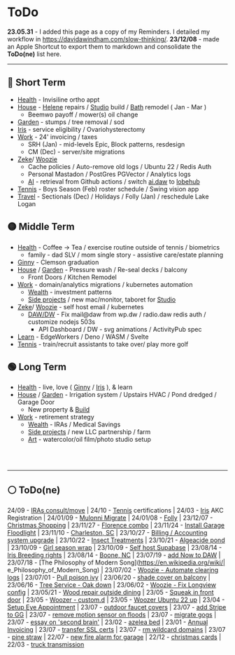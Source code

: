 # ToDo

**23.05.31** - I added this page as a copy of my Reminders. I detailed my workflow in https://davidawindham.com/slow-thinking/. **23/12/08** -  made an Apple Shortcut to export them to markdown and consolidate the **ToDo(ne)** list here.

---

## 🔴 Short Term

- [Health](/notes/health) - Invisiline ortho appt
- [House](/notes/house) - [Helene](/notes/house/helene) repairs / [Studio](/notes/house/studio) build / [Bath](/notes/house/bath) remodel ( Jan - Mar )
  - Beemwo payoff / mower(s) oil change
- [Garden](/notes/garden) - stumps / tree removal / sod 
- [Iris](/notes/dogs/iris) - service eligibility / Ovariohysterectomy
- [Work](/notes/work) - 24' invoicing / taxes
  - SRH (Jan) - mid-levels Epic, Block patterns, resdesign
  - CM (Dec) - server/site migrations
- [Zeke](/docs/computers/zeke)/ [Woozie](/docs/computers/woozie)
  - Cache policies / Auto-remove old logs / Ubuntu 22 / Redis Auth
  - Personal Mastadon / PostGres PGVector / Analytics logs
  - [AI](/notes/work/projects/ai) - retrieval from Github actions / switch [ai.daw](https://ai.davidawindham.com) to [lobehub](https://github.com/lobehub/lobe-chat)
- [Tennis](/notes/tennis) - Boys Season (Feb) roster schedule / Swing vision app
- [Travel](/lists/travel) - Sectionals (Dec) / Holidays / Folly (Jan) / reschedule Lake Logan

## 🟡 Middle Term

- [Health](/notes/health) - Coffee -> Tea / exercise routine outside of tennis / biometrics
  - family - dad SLV / mom single story - assistive care/estate planning
- [Ginny](https://ginnygast.com) - Clemson graduation
- [House](/notes/house) / [Garden](/notes/garden) - Pressure wash / Re-seal decks / balcony
  - Front Doors / Kitchen Remodel
- [Work](/notes/work) - domain/analytics migrations / kubernetes automation
  - [Wealth](/notes/work/wealth) - investment patterns
  - [Side projects](/notes/work/projects/) / new mac/monitor, taboret for [Studio](/notes/house/studio)
- [Zeke](/docs/computers/zeke)/ [Woozie](/docs/computers/woozie) - self host email / kubernetes
  - [DAW/DW](/docs/computers/woozie) - Fix mail@daw from wp.dw / radio.daw redis auth / customize nodejs 503s
    - API Dashboard / DW - svg animations / ActivityPub spec
- [Learn](/lists/now/learning) - EdgeWorkers / Deno / WASM / Svelte
- [Tennis](/notes/tennis) - train/recruit assistants to take over/ play more golf

## 🟢 Long Term

- [Health](/notes/health) - live, love ( [Ginny](https://ginnygast.com) / [Iris](/notes/dogs/iris) ), & learn
- [House](/notes/house) / [Garden](/notes/garden) - Irrigation system / Upstairs HVAC / Pond dredged / Garage Door
  - New property & [Build](/notes/house/build)
- [Work](/notes/work) - retirement strategy
  - [Wealth](/notes/work/wealth) - IRAs / Medical Savings
  - [Side projects](/notes/work/projects/) / new LLC partnership / farm
  - [Art](/notes/art) - watercolor/oil film/photo studio setup


<div>&nbsp;</div>
<div>&nbsp;</div>

---

## ⚪️ ToDo(ne)

24/09 - [IRAs consult/move](/notes/work/wealth)
| 24/10 - [Tennis](/notes/tennis) certifications
| 24/03 - [Iris](/notes/dogs) AKC Registration
| 24/01/09 - [Mulonni Migrate](/notes/work)
| 24/01/08 - [Folly](/notes/travel)
| 23/12/07 - [Christmas Shopping](/lists/shopping)
| 23/11/27 - [Florence combo](/notes/tennis)
| 23/11/24 - [Install Garage Floodlight](/notes/house)
| 23/11/10 - [Charleston, SC](/notes/travel)
| 23/10/27 - [Billing / Accounting system upgrade](/notes/work)
| 23/10/22 - [Insect Treatments](/notes/house)
| 23/10/21 - [Algeacide pond](/notes/garden)
| 23/10/09 - [Girl season wrap](/notes/tennis)
| 23/10/09 - [Self host Supabase](/notes/work/projects/ai)
| 23/08/14 - [Iris Breeding rights](/notes/dogs)
| 23/08/14 - [Boone, NC](/notes/travel)
| 23/07/19 - [add Now to DAW](/docs/computers/woozie)
| 23/07/18 - [The Philosophy of Modern Song](https://en.wikipedia.org/wiki/| e_Philosophy_of_Modern_Song)
| 23/07/02 - [Woozie - Automate clearing logs](/docs/computers/woozie)
| 23/07/01 - [Pull poison ivy](/notes/garden)
| 23/06/20 - [shade cover on balcony](/lists/index.md)
| 23/06/16 - [Tree Service - Oak down](/posts/white-oak)
| 23/06/02 - [Woozie - Fix Longview config](/docs/computers/woozie)
| 23/05/21 - [Wood repair outside dining](/notes/house)
| 23/05 - [Squeak in front door](/notes/house)
| 23/05 - [Woozer - custom.d](/docs/computers/woozer)
| 23/05 - [Woozer Ubuntu 22 up](/docs/computers/woozer)
| 23/04 - [Setup Eye Appointment](/notes/health)
| 23/07 - [outdoor faucet covers](/notes/house)
| 23/07 - [add Stripe to GG](/docs/computers/zeke)
| 23/07 - [remove motion sensor on floods](/notes/house)
| 23/07 - [migrate gogs](/lists/index.md)
| 23/07 - [essay on 'second brain'](https://davidawindham.com/a-second-brain/)
| 23/02 - [azelea bed](/notes/garden)
| 23/01 - [Annual Invoicing](/notes/work)
| 23/07 - [transfer SSL certs](/docs/computers/zeke)
| 23/07 - [rm wildcard domains](/docs/computers/zeke)
| 23/07 - [pine straw](/notes/house)
| 22/07 - [new fire alarm for garage](/notes/house)
| 22/12 - [christmas cards](/notes/health)
| 22/03 - [truck transmission](https://davidawindham.com/automobiles/)